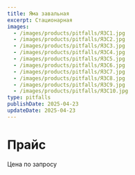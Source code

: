 ```yaml
---
title: Яма завальная
excerpt: Стационарная
images:
  - /images/products/pitfalls/ЯЗС1.jpg
  - /images/products/pitfalls/ЯЗС2.jpg
  - /images/products/pitfalls/ЯЗС3.jpg
  - /images/products/pitfalls/ЯЗС4.jpg
  - /images/products/pitfalls/ЯЗС5.jpg
  - /images/products/pitfalls/ЯЗС6.jpg
  - /images/products/pitfalls/ЯЗС7.jpg
  - /images/products/pitfalls/ЯЗС8.jpg
  - /images/products/pitfalls/ЯЗС9.jpg
  - /images/products/pitfalls/ЯЗС10.jpg
type: pitfalls
publishDate: 2025-04-23
updateDate: 2025-04-23
---
```


# Прайс

Цена по запросу
